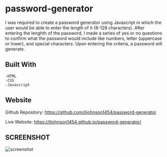 
#  password-generator

I was required to create a password generator using Javascript in which the user would be able to enter the length of it (8-128 characters). After entering the lenghth of the password, I made a series of yes or no questions to confirm what the password would include like numbers, letter (uppercase or lower), and special characters. Upon entering the criteria, a password will generate.

## Built With
    -HTML
    -CSS
    -Javascript

## Website

Github Repository: https://github.com/jljohnson1454/password-generator

Live Website: https://jljohnson1454.github.io/password-generator/

## SCREENSHOT
![screenshot](//Dowloads/password.png)
